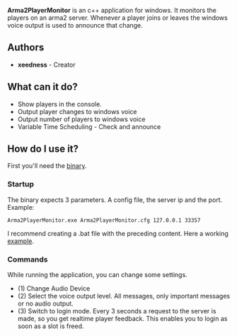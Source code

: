 **Arma2PlayerMonitor** is an c++ application for windows. It monitors the players on an arma2 server. Whenever a player joins or leaves the windows voice output is used to announce that change.

## Authors

- **xeedness** - Creator

## What can it do?
- Show players in the console.
- Output player changes to windows voice
- Output number of players to windows voice
- Variable Time Scheduling - Check and announce

## How do I use it?
First you'll need the [binary](https://github.com/xeedness/Arma2PlayerMonitor/releases/download/v1.0/Arma2PlayerMonitor.exe).

### Startup
The binary expects 3 parameters. A config file, the server ip and the port.
Example:
```
Arma2PlayerMonitor.exe Arma2PlayerMonitor.cfg 127.0.0.1 33357
```
I recommend creating a .bat file with the preceding content. Here a working [example](https://github.com/xeedness/Arma2PlayerMonitor/releases/download/v1.0/ProjectXServer.bat).
### Commands
While running the application, you can change some settings.
- (1) Change Audio Device
- (2) Select the voice output level. All messages, only important messages or no audio output.
- (3) Switch to login mode. Every 3 seconds a request to the server is made, so you get realtime player feedback. This enables you to login as soon as a slot is freed.


